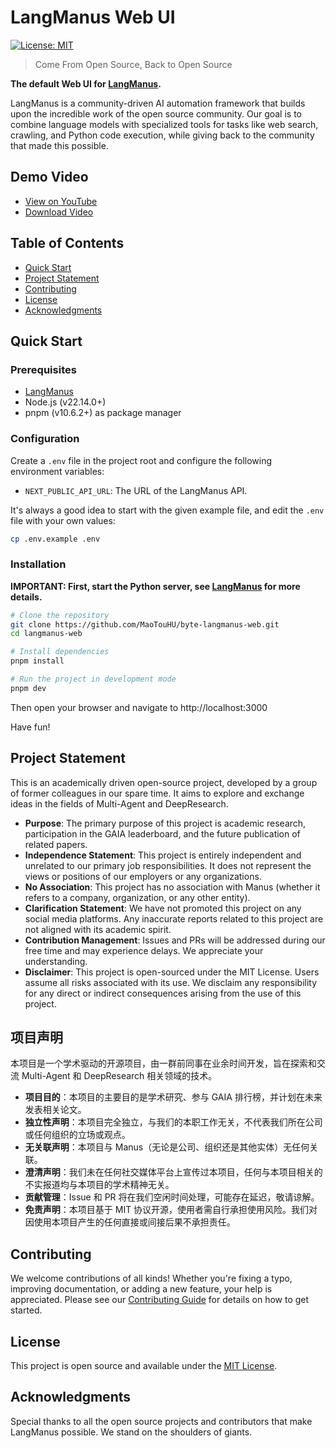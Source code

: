 # LangManus Web UI

[![License: MIT](https://img.shields.io/badge/License-MIT-yellow.svg)](https://opensource.org/licenses/MIT)

> Come From Open Source, Back to Open Source

**The default Web UI for [LangManus](https://github.com/langmanus/langmanus).**

LangManus is a community-driven AI automation framework that builds upon the incredible work of the open source community. Our goal is to combine language models with specialized tools for tasks like web search, crawling, and Python code execution, while giving back to the community that made this possible.

## Demo Video

- [View on YouTube](https://youtu.be/sZCHqrQBUGk)
- [Download Video](https://github.com/langmanus/langmanus/blob/main/assets/demo.mp4)

## Table of Contents
- [Quick Start](#quick-start)
- [Project Statement](#project-statement)
- [Contributing](#contributing)
- [License](#license)
- [Acknowledgments](#acknowledgments)

## Quick Start

### Prerequisites

- [LangManus](https://github.com/langmanus/langmanus)
- Node.js (v22.14.0+)
- pnpm (v10.6.2+) as package manager

### Configuration

Create a `.env` file in the project root and configure the following environment variables:

- `NEXT_PUBLIC_API_URL`: The URL of the LangManus API.

It's always a good idea to start with the given example file, and edit the `.env` file with your own values:

```bash
cp .env.example .env
```

### Installation

**IMPORTANT: First, **start the Python server**, see [LangManus](https://github.com/langmanus/langmanus) for more details.**

```bash
# Clone the repository
git clone https://github.com/MaoTouHU/byte-langmanus-web.git
cd langmanus-web

# Install dependencies
pnpm install

# Run the project in development mode
pnpm dev
```

Then open your browser and navigate to http://localhost:3000

Have fun!

## Project Statement

This is an academically driven open-source project, developed by a group of former colleagues in our spare time. It aims to explore and exchange ideas in the fields of Multi-Agent and DeepResearch.
- **Purpose**: The primary purpose of this project is academic research, participation in the GAIA leaderboard, and the future publication of related papers.
- **Independence Statement**: This project is entirely independent and unrelated to our primary job responsibilities. It does not represent the views or positions of our employers or any organizations.
- **No Association**: This project has no association with Manus (whether it refers to a company, organization, or any other entity).
- **Clarification Statement**: We have not promoted this project on any social media platforms. Any inaccurate reports related to this project are not aligned with its academic spirit.
- **Contribution Management**: Issues and PRs will be addressed during our free time and may experience delays. We appreciate your understanding.
- **Disclaimer**: This project is open-sourced under the MIT License. Users assume all risks associated with its use. We disclaim any responsibility for any direct or indirect consequences arising from the use of this project.

## 项目声明

本项目是一个学术驱动的开源项目，由一群前同事在业余时间开发，旨在探索和交流 Multi-Agent 和 DeepResearch 相关领域的技术。
- **项目目的**：本项目的主要目的是学术研究、参与 GAIA 排行榜，并计划在未来发表相关论文。
- **独立性声明**：本项目完全独立，与我们的本职工作无关，不代表我们所在公司或任何组织的立场或观点。
- **无关联声明**：本项目与 Manus（无论是公司、组织还是其他实体）无任何关联。
- **澄清声明**：我们未在任何社交媒体平台上宣传过本项目，任何与本项目相关的不实报道均与本项目的学术精神无关。
- **贡献管理**：Issue 和 PR 将在我们空闲时间处理，可能存在延迟，敬请谅解。
- **免责声明**：本项目基于 MIT 协议开源，使用者需自行承担使用风险。我们对因使用本项目产生的任何直接或间接后果不承担责任。


## Contributing

We welcome contributions of all kinds! Whether you're fixing a typo, improving documentation, or adding a new feature, your help is appreciated. Please see our [Contributing Guide](CONTRIBUTING.md) for details on how to get started.

## License

This project is open source and available under the [MIT License](LICENSE).

## Acknowledgments

Special thanks to all the open source projects and contributors that make LangManus possible. We stand on the shoulders of giants.
